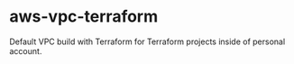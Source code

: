 # aws-vpc-terraform
Default VPC build with Terraform for Terraform projects inside of personal account.
